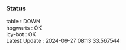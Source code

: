 ### Status


table : DOWN  
hogwarts : OK  
icy-bot : OK  
Latest Update : 2024-09-27 08:13:33.567544
